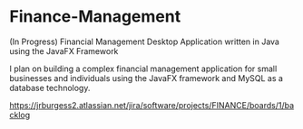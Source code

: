 # Finance-Management
(In Progress) Financial Management Desktop Application written in Java using the JavaFX Framework

I plan on building a complex financial management application for small businesses and individuals using the JavaFX framework and MySQL as a database technology.

https://jrburgess2.atlassian.net/jira/software/projects/FINANCE/boards/1/backlog
